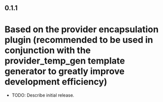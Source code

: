 <!--
 * @Author: cheng
 * @Version: 1.0
 * @Date: 2023-06-12 15:47:57
 * @LastEditors: cheng
 * @LastEditTime: 2023-06-13 18:15:02
 * @FilePath: \provider_base_tools\CHANGELOG.md
 * @ObjectDescription: 
-->
## 0.1.1

# Based on the provider encapsulation plugin (recommended to be used in conjunction with the provider_temp_gen template generator to greatly improve development efficiency)

* TODO: Describe initial release.
